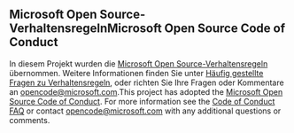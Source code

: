 ## <a name="microsoft-open-source-code-of-conduct"></a><span data-ttu-id="b20a3-101">Microsoft Open Source-Verhaltensregeln</span><span class="sxs-lookup"><span data-stu-id="b20a3-101">Microsoft Open Source Code of Conduct</span></span>
<span data-ttu-id="b20a3-p101">In diesem Projekt wurden die [Microsoft Open Source-Verhaltensregeln](https://opensource.microsoft.com/codeofconduct/) übernommen. Weitere Informationen finden Sie unter [Häufig gestellte Fragen zu Verhaltensregeln](https://opensource.microsoft.com/codeofconduct/faq/), oder richten Sie Ihre Fragen oder Kommentare an [opencode@microsoft.com](mailto:opencode@microsoft.com).</span><span class="sxs-lookup"><span data-stu-id="b20a3-p101">This project has adopted the [Microsoft Open Source Code of Conduct](https://opensource.microsoft.com/codeofconduct/). For more information see the [Code of Conduct FAQ](https://opensource.microsoft.com/codeofconduct/faq/) or contact [opencode@microsoft.com](mailto:opencode@microsoft.com) with any additional questions or comments.</span></span>